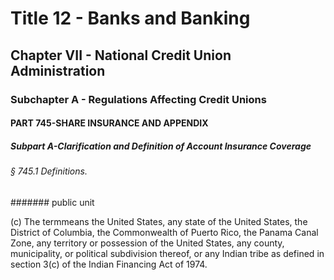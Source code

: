 
# Title 12 - Banks and Banking
## Chapter VII - National Credit Union Administration
### Subchapter A - Regulations Affecting Credit Unions
#### PART 745-SHARE INSURANCE AND APPENDIX
##### Subpart A-Clarification and Definition of Account Insurance Coverage
###### § 745.1 Definitions.
####### public unit

(c) The termmeans the United States, any state of the United States, the District of Columbia, the Commonwealth of Puerto Rico, the Panama Canal Zone, any territory or possession of the United States, any county, municipality, or political subdivision thereof, or any Indian tribe as defined in section 3(c) of the Indian Financing Act of 1974.
